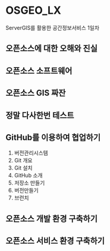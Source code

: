 # OSGEO_LX
ServerGIS를 활용한 공간정보서비스 1일차


## 오픈소스에 대한 오해와 진실

## 오픈소스 소프트웨어

## 오픈소스 GIS 짜잔

## 정말 다사한번 테스트

## GitHub를 이용하여 협업하기
1. 버전관리시스템
2. Git 개요
3. Git 설치
4. GitHub 소개
5. 저장소 만들기
6. 버전만들기
7. 브런치

## 오픈소스 개발 환경 구축하기

## 오픈소스 서비스 환경 구축하기
